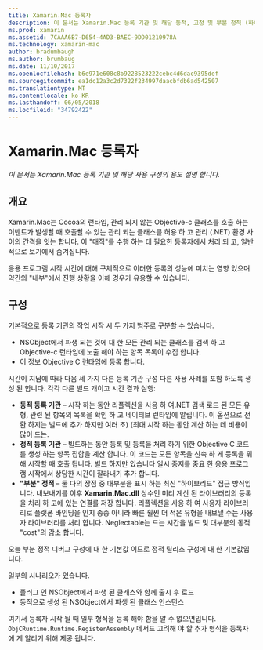 ```yaml
---
title: Xamarin.Mac 등록자
description: 이 문서는 Xamarin.Mac 등록 기관 및 해당 동적, 고정 및 부분 정적 (하이브리드)의 용도 설명 합니다. 구성을 사용 합니다.
ms.prod: xamarin
ms.assetid: 7CAAA6B7-D654-4AD3-BAEC-9DD01210978A
ms.technology: xamarin-mac
author: bradumbaugh
ms.author: brumbaug
ms.date: 11/10/2017
ms.openlocfilehash: b6e971e608c8b9228523222cebc4d6dac9395def
ms.sourcegitcommit: ea1dc12a3c2d7322f234997daacbfdb6ad542507
ms.translationtype: MT
ms.contentlocale: ko-KR
ms.lasthandoff: 06/05/2018
ms.locfileid: "34792422"
---
```

# <a name="xamarinmac-registrar"></a>Xamarin.Mac 등록자

_이 문서는 Xamarin.Mac 등록 기관 및 해당 사용 구성의 용도 설명 합니다._

## <a name="overview"></a>개요

Xamarin.Mac는 Cocoa의 런타임, 관리 되지 않는 Objective-c 클래스를 호출 하는 이벤트가 발생할 때 호출할 수 있는 관리 되는 클래스를 허용 하 고 관리 (.NET) 환경 사이의 간격을 잇는 합니다. 이 "매직"를 수행 하는 데 필요한 등록자에서 처리 되 고, 일반적으로 보기에서 숨겨집니다.

응용 프로그램 시작 시간에 대해 구체적으로 이러한 등록의 성능에 미치는 영향 있으며 약간의 "내부"에서 진행 상황을 이해 경우가 유용할 수 있습니다.

## <a name="configurations"></a>구성

기본적으로 등록 기관의 작업 시작 시 두 가지 범주로 구분할 수 있습니다.

- NSObject에서 파생 되는 것에 대 한 모든 관리 되는 클래스를 검색 하 고 Objective-c 런타임에 노출 해야 하는 항목 목록이 수집 합니다.
- 이 정보 Objective C 런타임에 등록 합니다.

시간이 지남에 따라 다음 세 가지 다른 등록 기관 구성 다른 사용 사례를 포함 하도록 생성 된 합니다. 각각 다른 빌드 개이고 시간 결과 실행:

- **동적 등록 기관** – 시작 하는 동안 리플렉션을 사용 하 여.NET 검색 로드 된 모든 유형, 관련 된 항목의 목록을 확인 하 고 네이티브 런타임에 알립니다. 이 옵션으로 전환 하지는 빌드에 추가 하지만 여러 초) (최대 시작 하는 동안 계산 하는 데 비용이 많이 드는.
- **정적 등록 기관** – 빌드하는 동안 등록 및 등록을 처리 하기 위한 Objective C 코드를 생성 하는 항목 집합을 계산 합니다. 이 코드는 모든 항목을 신속 하 게 등록을 위해 시작할 때 호출 됩니다. 빌드 하지만 있습니다 일시 중지를 중요 한 응용 프로그램 시작에서 상당한 시간이 잘라내기 추가 합니다.
- **"부분" 정적** – 둘 다의 장점 중 대부분을 표시 하는 최신 "하이브리드" 접근 방식입니다. 내보내기를 이후 **Xamarin.Mac.dll** 상수인 미리 계산 된 라이브러리의 등록을 처리 하 고에 있는 연결를 저장 합니다. 리플렉션을 사용 하 여 사용자 라이브러리로 플랫폼 바인딩을 인지 종종 아니라 빠른 훨씬 더 적은 유형을 내보낼 수는 사용자 라이브러리를 처리 합니다. Neglectable는 드는 시간을 빌드 및 대부분의 동적 "cost"의 감소 합니다.

오늘 부분 정적 디버그 구성에 대 한 기본값 이므로 정적 릴리스 구성에 대 한 기본값입니다.

일부의 시나리오가 있습니다.

- 플러그 인 NSObject에서 파생 된 클래스와 함께 출시 후 로드
- 동적으로 생성 된 NSObject에서 파생 된 클래스 인스턴스

여기서 등록자 시작 될 때 일부 형식을 등록 해야 함을 알 수 없으면입니다. `ObjCRuntime.Runtime.RegisterAssembly` 메서드 고려해 야 할 추가 형식을 등록자에 게 알리기 위해 제공 됩니다.
